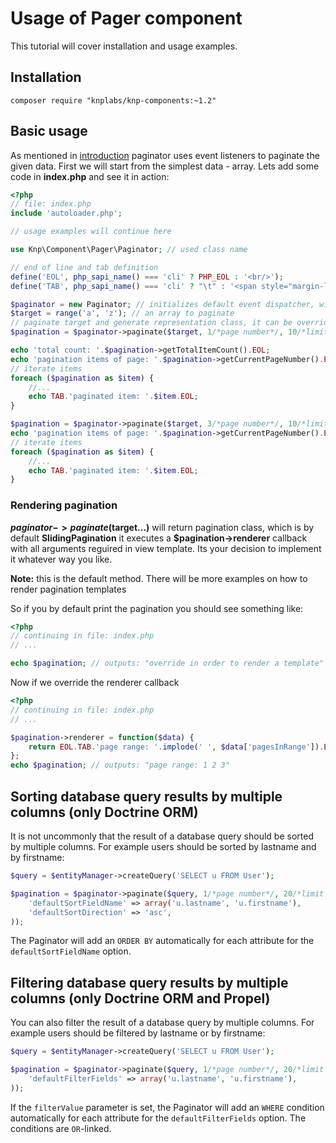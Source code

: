 # Usage of Pager component

This tutorial will cover installation and usage examples.

## Installation

    composer require "knplabs/knp-components:~1.2"

## Basic usage

As mentioned in [introduction](https://github.com/knplabs/knp-components/tree/master/doc/pager/intro.md)
paginator uses event listeners to paginate the given data. First we will start from the simplest data - array.
Lets add some code in **index.php** and see it in action:

``` php
<?php
// file: index.php
include 'autoloader.php';

// usage examples will continue here

use Knp\Component\Pager\Paginator; // used class name

// end of line and tab definition
define('EOL', php_sapi_name() === 'cli' ? PHP_EOL : '<br/>');
define('TAB', php_sapi_name() === 'cli' ? "\t" : '<span style="margin-left:25px"/>');

$paginator = new Paginator; // initializes default event dispatcher, with standard listeners
$target = range('a', 'z'); // an array to paginate
// paginate target and generate representation class, it can be overrided by event listener
$pagination = $paginator->paginate($target, 1/*page number*/, 10/*limit per page*/);

echo 'total count: '.$pagination->getTotalItemCount().EOL;
echo 'pagination items of page: '.$pagination->getCurrentPageNumber().EOL;
// iterate items
foreach ($pagination as $item) {
    //...
    echo TAB.'paginated item: '.$item.EOL;
}

$pagination = $paginator->paginate($target, 3/*page number*/, 10/*limit per page*/);
echo 'pagination items of page: '.$pagination->getCurrentPageNumber().EOL;
// iterate items
foreach ($pagination as $item) {
    //...
    echo TAB.'paginated item: '.$item.EOL;
}
```

### Rendering pagination

**$paginator->paginate($target...)** will return pagination class, which is by
default **SlidingPagination** it executes a **$pagination->renderer** callback
with all arguments reguired in view template. Its your decision to implement
it whatever way you like.

**Note:** this is the default method. There will be more examples on how to render pagination templates

So if you by default print the pagination you should see something like:

``` php
<?php
// continuing in file: index.php
// ...

echo $pagination; // outputs: "override in order to render a template"
```

Now if we override the renderer callback

``` php
<?php
// continuing in file: index.php
// ...

$pagination->renderer = function($data) {
    return EOL.TAB.'page range: '.implode(' ', $data['pagesInRange']).EOL;
};
echo $pagination; // outputs: "page range: 1 2 3"
```

## Sorting database query results by multiple columns (only Doctrine ORM)

It is not uncommonly that the result of a database query should be sorted by multiple columns.
For example users should be sorted by lastname and by firstname:

```php
$query = $entityManager->createQuery('SELECT u FROM User');

$pagination = $paginator->paginate($query, 1/*page number*/, 20/*limit per page*/, array(
    'defaultSortFieldName' => array('u.lastname', 'u.firstname'),
    'defaultSortDirection' => 'asc',
));
```

The Paginator will add an `ORDER BY` automatically for each attribute for the
`defaultSortFieldName` option.

## Filtering database query results by multiple columns (only Doctrine ORM and Propel)

You can also filter the result of a database query by multiple columns.
For example users should be filtered by lastname or by firstname:

```php
$query = $entityManager->createQuery('SELECT u FROM User');

$pagination = $paginator->paginate($query, 1/*page number*/, 20/*limit per page*/, array(
    'defaultFilterFields' => array('u.lastname', 'u.firstname'),
));
```

If the `filterValue` parameter is set, the Paginator will add an `WHERE` condition automatically 
for each attribute for the `defaultFilterFields` option. The conditions are `OR`-linked.
